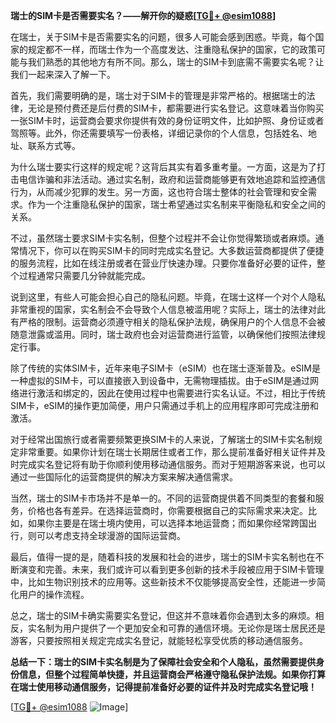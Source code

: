**瑞士的SIM卡是否需要实名？——解开你的疑惑[[TG💪+ @esim1088](https://t.me/s/esim1088)]**

在瑞士，关于SIM卡是否需要实名的问题，很多人可能会感到困惑。毕竟，每个国家的规定都不一样，而瑞士作为一个高度发达、注重隐私保护的国家，它的政策可能与我们熟悉的其他地方有所不同。那么，瑞士的SIM卡到底需不需要实名呢？让我们一起来深入了解一下。

首先，我们需要明确的是，瑞士对于SIM卡的管理是非常严格的。根据瑞士的法律，无论是预付费还是后付费的SIM卡，都需要进行实名登记。这意味着当你购买一张SIM卡时，运营商会要求你提供有效的身份证明文件，比如护照、身份证或者驾照等。此外，你还需要填写一份表格，详细记录你的个人信息，包括姓名、地址、联系方式等。

为什么瑞士要实行这样的规定呢？这背后其实有着多重考量。一方面，这是为了打击电信诈骗和非法活动。通过实名制，政府和运营商能够更有效地追踪和监控通信行为，从而减少犯罪的发生。另一方面，这也符合瑞士整体的社会管理和安全需求。作为一个注重隐私保护的国家，瑞士希望通过实名制来平衡隐私和安全之间的关系。

不过，虽然瑞士要求SIM卡实名制，但整个过程并不会让你觉得繁琐或者麻烦。通常情况下，你可以在购买SIM卡的同时完成实名登记。大多数运营商都提供了便捷的服务流程，比如在线注册或者在营业厅快速办理。只要你准备好必要的证件，整个过程通常只需要几分钟就能完成。

说到这里，有些人可能会担心自己的隐私问题。毕竟，在瑞士这样一个对个人隐私非常重视的国家，实名制会不会导致个人信息被滥用呢？实际上，瑞士的法律对此有严格的限制。运营商必须遵守相关的隐私保护法规，确保用户的个人信息不会被随意泄露或滥用。同时，瑞士政府也会对运营商进行监管，以确保他们按照法律规定行事。

除了传统的实体SIM卡，近年来电子SIM卡（eSIM）也在瑞士逐渐普及。eSIM是一种虚拟的SIM卡，可以直接嵌入到设备中，无需物理插拔。由于eSIM是通过网络进行激活和绑定的，因此在使用过程中也需要进行实名认证。不过，相比于传统SIM卡，eSIM的操作更加简便，用户只需通过手机上的应用程序即可完成注册和激活。

对于经常出国旅行或者需要频繁更换SIM卡的人来说，了解瑞士的SIM卡实名制规定非常重要。如果你计划在瑞士长期居住或者工作，那么提前准备好相关证件并及时完成实名登记将有助于你顺利使用移动通信服务。而对于短期游客来说，也可以通过一些国际化的运营商提供的解决方案来解决通信需求。

当然，瑞士的SIM卡市场并不是单一的。不同的运营商提供着不同类型的套餐和服务，价格也各有差异。在选择运营商时，你需要根据自己的实际需求来决定。比如，如果你主要是在瑞士境内使用，可以选择本地运营商；而如果你经常跨国出行，则可以考虑支持全球漫游的国际运营商。

最后，值得一提的是，随着科技的发展和社会的进步，瑞士的SIM卡实名制也在不断演变和完善。未来，我们或许可以看到更多创新的技术手段被应用于SIM卡管理中，比如生物识别技术的应用等。这些新技术不仅能够提高安全性，还能进一步简化用户的操作流程。

总之，瑞士的SIM卡确实需要实名登记，但这并不意味着你会遇到太多的麻烦。相反，实名制为用户提供了一个更加安全和可靠的通信环境。无论你是瑞士居民还是游客，只要按照相关规定完成实名登记，就能轻松享受优质的移动通信服务。

**总结一下：瑞士的SIM卡实名制是为了保障社会安全和个人隐私，虽然需要提供身份信息，但整个过程简单快捷，并且运营商会严格遵守隐私保护法规。如果你打算在瑞士使用移动通信服务，记得提前准备好必要的证件并及时完成实名登记哦！**

[[TG💪+ @esim1088](https://t.me/s/esim1088) ![Image](https://i.postimg.cc/4NQfJmqS/Snipaste-2025-05-13-00-14-12.png)]
